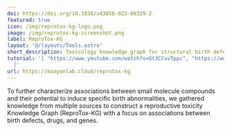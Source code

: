 ```yaml
---
doi: https://doi.org/10.1038/s43856-023-00329-2
featured: true
icon: /img/reprotox-kg-logo.png
image: /img/reprotox-kg-screenshot.png
label: ReproTox-KG
layout: '@/layouts/Tools.astro'
short_description: Toxicology knowledge graph for structural birth defects
tutorial: '[ "https://www.youtube.com/watch?v=Gt3CCsvTppc", "https://www.youtube.com/watch?v=nqzDOsDFJ7g"
  ]'
url: https://maayanlab.cloud/reprotox-kg
---
```

To further characterize associations between small molecule compounds and their potential to induce specific birth abnormalities, we gathered knowledge from multiple sources to construct a reproductive toxicity Knowledge Graph (ReproTox-KG) with a focus on associations between birth defects, drugs, and genes.